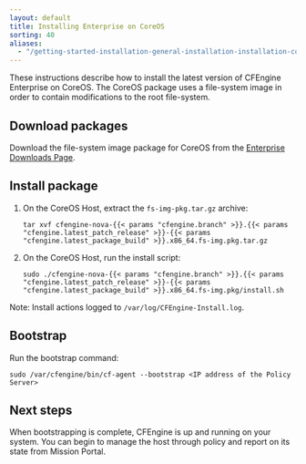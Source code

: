 ```yaml
---
layout: default
title: Installing Enterprise on CoreOS
sorting: 40
aliases:
  - "/getting-started-installation-general-installation-installation-coreos.html"
---
```


These instructions describe how to install the latest version of CFEngine
Enterprise on CoreOS. The CoreOS package uses a file-system image in order to
contain modifications to the root file-system.

## Download packages

Download the file-system image package for CoreOS from the [Enterprise Downloads Page](http://cfengine.com/product/free-download).

## Install package

1. On the CoreOS Host, extract the `fs-img-pkg.tar.gz` archive:

   ```command
   tar xvf cfengine-nova-{{< params "cfengine.branch" >}}.{{< params "cfengine.latest_patch_release" >}}-{{< params "cfengine.latest_package_build" >}}.x86_64.fs-img.pkg.tar.gz
   ```

2. On the CoreOS Host, run the install script:

   ```command
   sudo ./cfengine-nova-{{< params "cfengine.branch" >}}.{{< params "cfengine.latest_patch_release" >}}-{{< params "cfengine.latest_package_build" >}}.x86_64.fs-img.pkg/install.sh
   ```

Note: Install actions logged to `/var/log/CFEngine-Install.log`.

## Bootstrap

Run the bootstrap command:

```command
sudo /var/cfengine/bin/cf-agent --bootstrap <IP address of the Policy Server>
```

## Next steps

When bootstrapping is complete, CFEngine is up and running on your system. You
can begin to manage the host through policy and report on its state from Mission
Portal.
